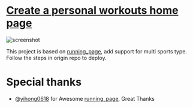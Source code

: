 # [Create a personal workouts home page](http://sports-page.vercel.app)

![screenshot](https://user-images.githubusercontent.com/6956444/163125711-24d0ad99-490d-4c04-b89f-5b7fe776eb38.png)

This project is based on [running_page](https://github.com/yihong0618/running_page), add support for multi sports type. Follow the steps in origin repo to deploy.


# Special thanks

- @[yihong0618](https://github.com/yihong0618) for Awesome [running_page](https://github.com/yihong0618/running_page), Great Thanks
